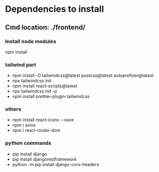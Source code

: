 # Dependencies to install

## Cmd location: ./frontend/

### Install node modules
npm install

### tailwind part
- npm install -D tailwindcss@latest postcss@latest autoprefixer@latest
- npx tailwindcss init
- npm install react-scripts@latest
- npx tailwindcss init -p
- npm install prettier-plugin-tailwindcss

### others
- npm install react-icons --save
- npm i axios
- npm i react-router-dom

### python commands
- pip install django
- pip install djangorestframework
- python -m pip install django-cors-headers